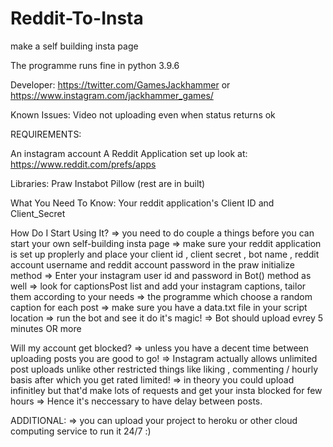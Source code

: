 # Reddit-To-Insta
make a self building insta page

The programme runs fine in python 3.9.6

Developer: https://twitter.com/GamesJackhammer or https://www.instagram.com/jackhammer_games/

Known Issues:
Video not uploading even when status returns ok

REQUIREMENTS:

An instagram account
A Reddit Application set up look at: https://www.reddit.com/prefs/apps

Libraries:
Praw 
Instabot
Pillow
(rest are in built)

What You Need To Know:
Your reddit application's Client ID and Client_Secret 

How Do I Start Using It?
=> you need to do couple a things before you can start your own self-building insta page
=> make sure your reddit application is set up proplerly and place your client id , client secret , bot name , reddit account username and reddit account password in the praw initialize method
=> Enter your instagram user id and password in Bot() method as well
=> look for captionsPost list and add your instagram captions, tailor them according to your needs
=> the programme which choose a random caption for each post 
=> make sure you have a data.txt file in your script location
=> run the bot and see it do it's magic!
=> Bot should upload evrey 5 minutes OR more

Will my account get blocked?
=> unless you have a decent time between uploading posts you are good to go!
=> Instagram actually allows unlimited post uploads unlike other restricted things like liking , commenting / hourly basis after which you get rated limited!
=> in theory you could upload infinitley but that'd make lots of requests and get your insta blocked for few hours
=> Hence it's neccessary to have delay between posts.

ADDITIONAL:
=> you can upload your project to heroku or other cloud computing service to run it 24/7 :)
